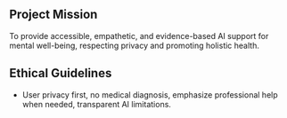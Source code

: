 ## Project Mission
To provide accessible, empathetic, and evidence-based AI support for mental well-being, respecting privacy and promoting holistic health.
## Ethical Guidelines
- User privacy first, no medical diagnosis, emphasize professional help when needed, transparent AI limitations.

